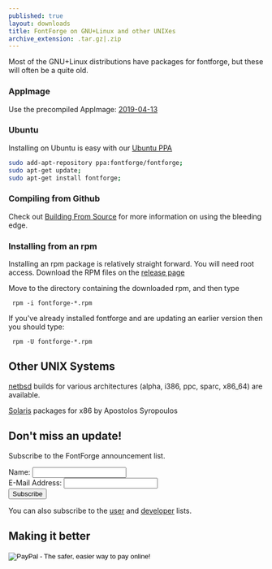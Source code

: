 ```yaml
---
published: true
layout: downloads
title: FontForge on GNU+Linux and other UNIXes
archive_extension: .tar.gz|.zip
---
```


Most of the GNU+Linux distributions have packages for fontforge, but these will often be a quite old.

### AppImage

Use the precompiled AppImage: [2019-04-13](https://github.com/fontforge/fontforge/releases/download/20190413/FontForge-2019-04-13-7f6f1d0-x86_64.AppImage)

### Ubuntu

Installing on Ubuntu is easy with our [Ubuntu PPA](https://launchpad.net/%7Efontforge/+archive/ubuntu/fontforge)

```sh
sudo add-apt-repository ppa:fontforge/fontforge;
sudo apt-get update;
sudo apt-get install fontforge;
```

### Compiling from Github

Check out [Building From Source](../source) for more information on using the bleeding edge.

### Installing from an rpm

Installing an rpm package is relatively straight forward.
You will need root access.
Download the RPM files on the [release page](https://github.com/fontforge/fontforge/releases)

Move to the directory containing the downloaded rpm, and then type

     rpm -i fontforge-*.rpm

If you've already installed fontforge and are updating an earlier version then you should type:

     rpm -U fontforge-*.rpm

## Other UNIX Systems

[netbsd](ftp://ftp.netbsd.org/pub/NetBSD/packages/pkgsrc/fonts/fontforge/README.html) builds for various architectures (alpha, i386, ppc, sparc, x86\_64) are available.

[Solaris](http://www.sunfreepacks.com/) packages for x86 by Apostolos Syropoulos

## Don't miss an update!

Subscribe to the FontForge announcement list.
<form action="https://lists.sourceforge.net/lists/subscribe/fontforge-announce" method="POST">
Name: <input name="fullname" type="text"/><br/>
E-Mail Address: <input name="email" type="text"/><br/>
<input type="hidden" name="pw" value=""/> <input type="hidden" name="pw-conf" value=""/> <input type="hidden" name="digest" value="0"/>
<input type="Submit" name="email-button" value="Subscribe"/>
</form>

You can also subscribe to the [user](https://lists.sourceforge.net/lists/listinfo/fontforge-users) and [developer](https://lists.sourceforge.net/lists/listinfo/fontforge-devel) lists.

## Making it better

<form action="https://www.paypal.com/cgi-bin/webscr" method="post" target="_top">
<input type="hidden" name="cmd" value="_s-xclick">
<input type="hidden" name="hosted_button_id" value="WARQFUKEGTWQC">
<input type="image" src="https://www.paypalobjects.com/en_US/i/btn/btn_donateCC_LG.gif" border="0" name="submit" alt="PayPal - The safer, easier way to pay online!">
<img alt="" border="0" src="https://www.paypalobjects.com/en_US/i/scr/pixel.gif" width="1" height="1">
</form>

